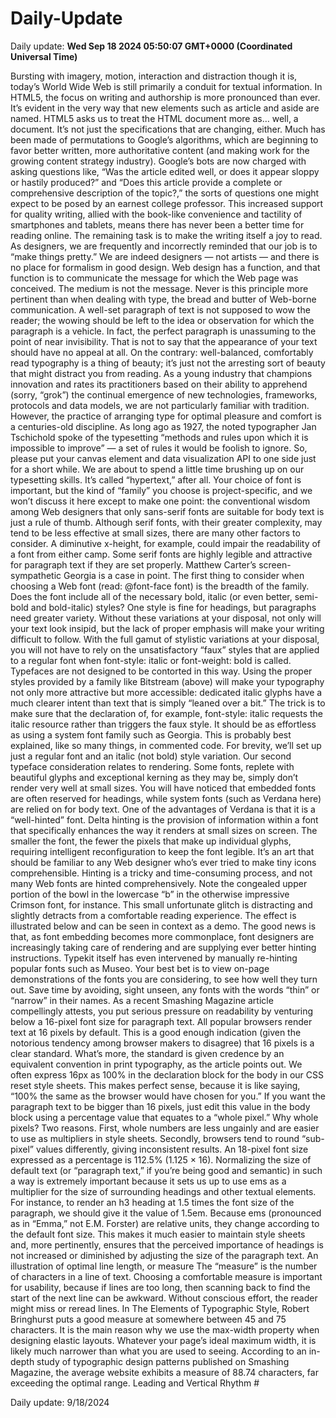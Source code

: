 # Daily-Update

Daily update: **Wed Sep 18 2024 05:50:07 GMT+0000 (Coordinated Universal Time)** 

Bursting with imagery, motion, interaction and distraction though it is, today’s World Wide Web is still primarily a conduit for textual information. In HTML5, the focus on writing and authorship is more pronounced than ever. It’s evident in the very way that new elements such as article and aside are named. HTML5 asks us to treat the HTML document more as… well, a document.
It’s not just the specifications that are changing, either. Much has been made of permutations to Google’s algorithms, which are beginning to favor better written, more authoritative content (and making work for the growing content strategy industry). Google’s bots are now charged with asking questions like, “Was the article edited well, or does it appear sloppy or hastily produced?” and “Does this article provide a complete or comprehensive description of the topic?,” the sorts of questions one might expect to be posed by an earnest college professor.
This increased support for quality writing, allied with the book-like convenience and tactility of smartphones and tablets, means there has never been a better time for reading online. The remaining task is to make the writing itself a joy to read.
As designers, we are frequently and incorrectly reminded that our job is to “make things pretty.” We are indeed designers — not artists — and there is no place for formalism in good design. Web design has a function, and that function is to communicate the message for which the Web page was conceived. The medium is not the message.
Never is this principle more pertinent than when dealing with type, the bread and butter of Web-borne communication. A well-set paragraph of text is not supposed to wow the reader; the wowing should be left to the idea or observation for which the paragraph is a vehicle. In fact, the perfect paragraph is unassuming to the point of near invisibility. That is not to say that the appearance of your text should have no appeal at all. On the contrary: well-balanced, comfortably read typography is a thing of beauty; it’s just not the arresting sort of beauty that might distract you from reading.
As a young industry that champions innovation and rates its practitioners based on their ability to apprehend (sorry, “grok”) the continual emergence of new technologies, frameworks, protocols and data models, we are not particularly familiar with tradition. However, the practice of arranging type for optimal pleasure and comfort is a centuries-old discipline. As long ago as 1927, the noted typographer Jan Tschichold spoke of the typesetting “methods and rules upon which it is impossible to improve” — a set of rules it would be foolish to ignore.
So, please put your canvas element and data visualization API to one side just for a short while. We are about to spend a little time brushing up on our typesetting skills. It’s called “hypertext,” after all.
Your choice of font is important, but the kind of “family” you choose is project-specific, and we won’t discuss it here except to make one point: the conventional wisdom among Web designers that only sans-serif fonts are suitable for body text is just a rule of thumb. Although serif fonts, with their greater complexity, may tend to be less effective at small sizes, there are many other factors to consider. A diminutive x-height, for example, could impair the readability of a font from either camp. Some serif fonts are highly legible and attractive for paragraph text if they are set properly. Matthew Carter’s screen-sympathetic Georgia is a case in point.
The first thing to consider when choosing a Web font (read: @font-face font) is the breadth of the family. Does the font include all of the necessary bold, italic (or even better, semi-bold and bold-italic) styles? One style is fine for headings, but paragraphs need greater variety. Without these variations at your disposal, not only will your text look insipid, but the lack of proper emphasis will make your writing difficult to follow.
With the full gamut of stylistic variations at your disposal, you will not have to rely on the unsatisfactory “faux” styles that are applied to a regular font when font-style: italic or font-weight: bold is called. Typefaces are not designed to be contorted in this way. Using the proper styles provided by a family like Bitstream (above) will make your typography not only more attractive but more accessible: dedicated italic glyphs have a much clearer intent than text that is simply “leaned over a bit.”
The trick is to make sure that the declaration of, for example, font-style: italic requests the italic resource rather than triggers the faux style. It should be as effortless as using a system font family such as Georgia. This is probably best explained, like so many things, in commented code. For brevity, we’ll set up just a regular font and an italic (not bold) style variation.
Our second typeface consideration relates to rendering. Some fonts, replete with beautiful glyphs and exceptional kerning as they may be, simply don’t render very well at small sizes. You will have noticed that embedded fonts are often reserved for headings, while system fonts (such as Verdana here) are relied on for body text.
One of the advantages of Verdana is that it is a “well-hinted” font. Delta hinting is the provision of information within a font that specifically enhances the way it renders at small sizes on screen. The smaller the font, the fewer the pixels that make up individual glyphs, requiring intelligent reconfiguration to keep the font legible. It’s an art that should be familiar to any Web designer who’s ever tried to make tiny icons comprehensible.
Hinting is a tricky and time-consuming process, and not many Web fonts are hinted comprehensively. Note the congealed upper portion of the bowl in the lowercase “b” in the otherwise impressive Crimson font, for instance. This small unfortunate glitch is distracting and slightly detracts from a comfortable reading experience. The effect is illustrated below and can be seen in context as a demo.
The good news is that, as font embedding becomes more commonplace, font designers are increasingly taking care of rendering and are supplying ever better hinting instructions. Typekit itself has even intervened by manually re-hinting popular fonts such as Museo. Your best bet is to view on-page demonstrations of the fonts you are considering, to see how well they turn out. Save time by avoiding, sight unseen, any fonts with the words “thin” or “narrow” in their names.
As a recent Smashing Magazine article compellingly attests, you put serious pressure on readability by venturing below a 16-pixel font size for paragraph text. All popular browsers render text at 16 pixels by default. This is a good enough indication (given the notorious tendency among browser makers to disagree) that 16 pixels is a clear standard. What’s more, the standard is given credence by an equivalent convention in print typography, as the article points out.
We often express 16px as 100% in the declaration block for the body in our CSS reset style sheets. This makes perfect sense, because it is like saying, “100% the same as the browser would have chosen for you.” If you want the paragraph text to be bigger than 16 pixels, just edit this value in the body block using a percentage value that equates to a “whole pixel.” Why whole pixels? Two reasons. First, whole numbers are less ungainly and are easier to use as multipliers in style sheets. Secondly, browsers tend to round “sub-pixel” values differently, giving inconsistent results. An 18-pixel font size expressed as a percentage is 112.5% (1.125 × 16).
Normalizing the size of default text (or “paragraph text,” if you’re being good and semantic) in such a way is extremely important because it sets us up to use ems as a multiplier for the size of surrounding headings and other textual elements. For instance, to render an h3 heading at 1.5 times the font size of the paragraph, we should give it the value of 1.5em. Because ems (pronounced as in “Emma,” not E.M. Forster) are relative units, they change according to the default font size. This makes it much easier to maintain style sheets and, more pertinently, ensures that the perceived importance of headings is not increased or diminished by adjusting the size of the paragraph text.
An illustration of optimal line length, or measure
The “measure” is the number of characters in a line of text. Choosing a comfortable measure is important for usability, because if lines are too long, then scanning back to find the start of the next line can be awkward. Without conscious effort, the reader might miss or reread lines. In The Elements of Typographic Style, Robert Bringhurst puts a good measure at somewhere between 45 and 75 characters. It is the main reason why we use the max-width property when designing elastic layouts.
Whatever your page’s ideal maximum width, it is likely much narrower than what you are used to seeing. According to an in-depth study of typographic design patterns published on Smashing Magazine, the average website exhibits a measure of 88.74 characters, far exceeding the optimal range.
Leading and Vertical Rhythm #


Daily update: 9/18/2024